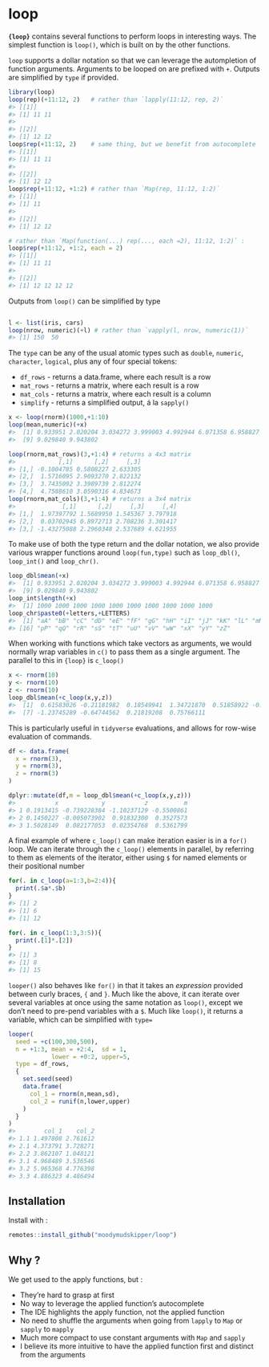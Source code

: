 
<!-- README.md is generated from README.Rmd. Please edit that file -->

# loop

**`{loop}`** contains several functions to perform loops in interesting
ways. The simplest function is `loop()`, which is built on by the other
functions.

`loop` supports a dollar notation so that we can leverage the
autompletion of function arguments. Arguments to be looped on are
prefixed with `+`. Outputs are simplified by `type` if provided.

``` r
library(loop)
loop(rep)(+11:12, 2)   # rather than `lapply(11:12, rep, 2)`
#> [[1]]
#> [1] 11 11
#> 
#> [[2]]
#> [1] 12 12
loop$rep(+11:12, 2)    # same thing, but we benefit from autocomplete
#> [[1]]
#> [1] 11 11
#> 
#> [[2]]
#> [1] 12 12
loop$rep(+11:12, +1:2) # rather than `Map(rep, 11:12, 1:2)`
#> [[1]]
#> [1] 11
#> 
#> [[2]]
#> [1] 12 12

# rather than `Map(function(...) rep(..., each =2), 11:12, 1:2)` :
loop$rep(+11:12, +1:2, each = 2) 
#> [[1]]
#> [1] 11 11
#> 
#> [[2]]
#> [1] 12 12 12 12
```

Outputs from `loop()` can be simplified by type

``` r

l <- list(iris, cars)
loop(nrow, numeric)(+l) # rather than `vapply(l, nrow, numeric(1))`
#> [1] 150  50
```

The `type` can be any of the usual atomic types such as `double`,
`numeric`, `character`, `logical`, plus any of four special tokens:

  - `df_rows` - returns a data.frame, where each result is a row
  - `mat_rows` - returns a matrix, where each result is a row
  - `mat_cols` - returns a matrix, where each result is a column
  - `simplify` - returns a simplified output, á la `sapply()`

<!-- end list -->

``` r
x <- loop(rnorm)(1000,+1:10)
loop(mean,numeric)(+x)
#>  [1] 0.933951 2.020204 3.034272 3.999003 4.992944 6.071358 6.958827 8.024268
#>  [9] 9.029840 9.943802

loop(rnorm,mat_rows)(3,+1:4) # returns a 4x3 matrix
#>            [,1]      [,2]     [,3]
#> [1,] -0.1004785 0.5808227 2.633305
#> [2,]  1.5716095 2.9093270 2.822132
#> [3,]  3.7435092 3.3989739 2.812274
#> [4,]  4.7588610 3.0590316 4.834673
loop(rnorm,mat_cols)(3,+1:4) # returns a 3x4 matrix
#>             [,1]      [,2]     [,3]     [,4]
#> [1,]  1.97397792 1.5689950 1.545367 3.797918
#> [2,]  0.03702945 0.8972713 2.708236 3.301417
#> [3,] -1.43275088 2.2960348 2.537689 4.621955
```

To make use of both the type return and the dollar notation, we also
provide various wrapper functions around `loop(fun,type)` such as
`loop_dbl()`, `loop_int()` and `loop_chr()`.

``` r
loop_dbl$mean(+x)
#>  [1] 0.933951 2.020204 3.034272 3.999003 4.992944 6.071358 6.958827 8.024268
#>  [9] 9.029840 9.943802
loop_int$length(+x)
#>  [1] 1000 1000 1000 1000 1000 1000 1000 1000 1000 1000
loop_chr$paste0(+letters,+LETTERS)
#>  [1] "aA" "bB" "cC" "dD" "eE" "fF" "gG" "hH" "iI" "jJ" "kK" "lL" "mM" "nN" "oO"
#> [16] "pP" "qQ" "rR" "sS" "tT" "uU" "vV" "wW" "xX" "yY" "zZ"
```

When working with functions which take vectors as arguments, we would
normally wrap variables in `c()` to pass them as a single argument. The
parallel to this in `{loop}` is `c_loop()`

``` r
x <- rnorm(10)
y <- rnorm(10)
z <- rnorm(10)
loop_dbl$mean(+c_loop(x,y,z))
#>  [1]  0.61583026 -0.21181982  0.18549941  1.34721870  0.51858922 -0.01599143
#>  [7] -1.23745289 -0.64744562  0.21819208  0.75766111
```

This is particularly useful in `tidyverse` evaluations, and allows for
row-wise evaluation of commands.

``` r
df <- data.frame(
  x = rnorm(3),
  y = rnorm(3),
  z = rnorm(3)
)

dplyr::mutate(df,m = loop_dbl$mean(+c_loop(x,y,z)))
#>           x            y           z          m
#> 1 0.1913415 -0.739228384 -1.10237129 -0.5500861
#> 2 0.1450227 -0.005073902  0.91832300  0.3527573
#> 3 1.5028149  0.082177053  0.02354768  0.5361799
```

A final example of where `c_loop()` can make iteration easier is in a
`for()` loop. We can iterate through the `c_loop()` elements in
parallel, by referring to them as elements of the iterator, either using
`$` for named elements or their positional number

``` r
for(. in c_loop(a=1:3,b=2:4)){
  print(.$a*.$b)
}
#> [1] 2
#> [1] 6
#> [1] 12

for(. in c_loop(1:3,3:5)){
  print(.[1]*.[2])
}
#> [1] 3
#> [1] 8
#> [1] 15
```

`looper()` also behaves like `for()` in that it takes an *expression*
provided between curly braces, `{` and `}`. Much like the above, it can
iterate over several variables at once using the same notation as
`loop()`, except we don’t need to pre-pend variables with a `$`. Much
like `loop()`, it returns a variable, which can be simplified with
`type=`

``` r
looper(
  seed = +c(100,300,500),
  n = +1:3, mean = +2:4,  sd = 1,
            lower = +0:2, upper=5,
  type = df_rows,
  {
    set.seed(seed)
    data.frame(
      col_1 = rnorm(n,mean,sd),
      col_2 = runif(n,lower,upper)
    )
  }
)
#>        col_1    col_2
#> 1.1 1.497808 2.761612
#> 2.1 4.373791 3.728271
#> 2.2 3.862107 1.048121
#> 3.1 4.968489 3.536546
#> 3.2 5.965368 4.776398
#> 3.3 4.886323 4.486494
```

## Installation

Install with :

``` r
remotes::install_github("moodymudskipper/loop")
```

## Why ?

We get used to the apply functions, but :

  - They’re hard to grasp at first
  - No way to leverage the applied function’s autocomplete
  - The IDE highlights the apply function, not the applied function
  - No need to shuffle the arguments when going from `lapply` to `Map`
    or `sapply` to `mapply`
  - Much more compact to use constant arguments with `Map` and `sapply`
  - I believe its more intuitive to have the applied function first and
    distinct from the arguments
